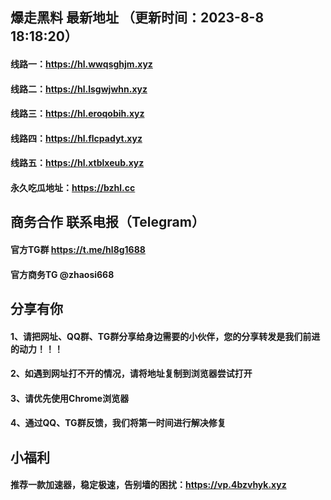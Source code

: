 ## 爆走黑料 最新地址 （更新时间：2023-8-8 18:18:20）
#### 线路一：https://hl.wwqsghjm.xyz
#### 线路二：https://hl.lsgwjwhn.xyz
#### 线路三：https://hl.eroqobih.xyz
#### 线路四：https://hl.flcpadyt.xyz
#### 线路五：https://hl.xtblxeub.xyz
#### 永久吃瓜地址：https://bzhl.cc

## 商务合作 联系电报（Telegram）
#### 官方TG群 https://t.me/hl8g1688
#### 官方商务TG @zhaosi668

## 分享有你
#### 1、请把网址、QQ群、TG群分享给身边需要的小伙伴，您的分享转发是我们前进的动力！！！
#### 2、如遇到网址打不开的情况，请将地址复制到浏览器尝试打开
#### 3、请优先使用Chrome浏览器
#### 4、通过QQ、TG群反馈，我们将第一时间进行解决修复

## 小福利
#### 推荐一款加速器，稳定极速，告别墙的困扰：https://vp.4bzvhyk.xyz
